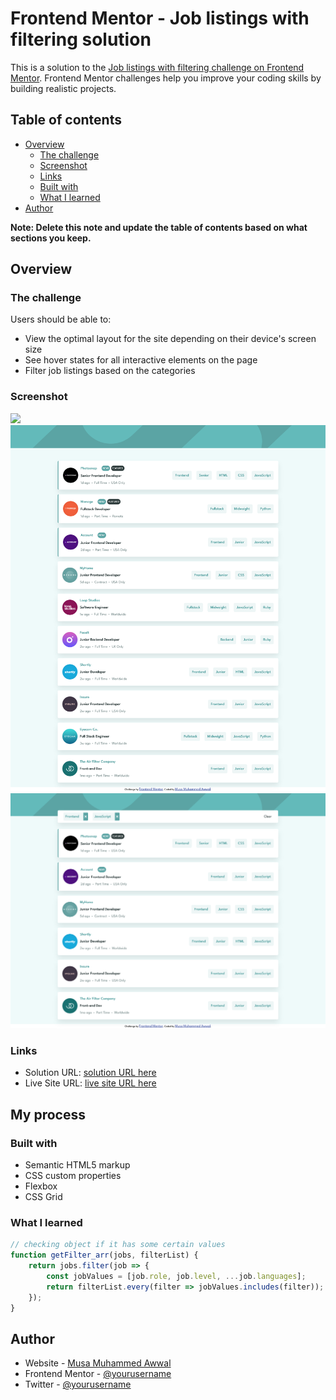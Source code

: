 # Frontend Mentor - Job listings with filtering solution

This is a solution to the [Job listings with filtering challenge on Frontend Mentor](https://www.frontendmentor.io/challenges/job-listings-with-filtering-ivstIPCt). Frontend Mentor challenges help you improve your coding skills by building realistic projects. 

## Table of contents

- [Overview](#overview)
  - [The challenge](#the-challenge)
  - [Screenshot](#screenshot)
  - [Links](#links)
  - [Built with](#built-with)
  - [What I learned](#what-i-learned)
- [Author](#author)

**Note: Delete this note and update the table of contents based on what sections you keep.**

## Overview

### The challenge

Users should be able to:

- View the optimal layout for the site depending on their device's screen size
- See hover states for all interactive elements on the page
- Filter job listings based on the categories

### Screenshot

![](./screenshot.jpg)
![](./images/screenshot1.png)
![](./images/screenshot2.png)
### Links

- Solution URL: [solution URL here](https://github.com/AhmNice/static-job-listings-master)
- Live Site URL: [live site URL here](https://your-live-site-url.com)

## My process

### Built with

- Semantic HTML5 markup
- CSS custom properties
- Flexbox
- CSS Grid

### What I learned
```js
// checking object if it has some certain values
function getFilter_arr(jobs, filterList) {
    return jobs.filter(job => {
        const jobValues = [job.role, job.level, ...job.languages];
        return filterList.every(filter => jobValues.includes(filter));
    });
}
```
## Author

- Website - [Musa Muhammed Awwal](https://www.your-site.com)
- Frontend Mentor - [@yourusername](https://www.frontendmentor.io/profile/yourusername)
- Twitter - [@yourusername](https://www.twitter.com/yourusername)